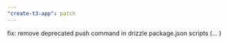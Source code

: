 ```yaml
---
"create-t3-app": patch
---
```


fix: remove deprecated push command in drizzle package.json scripts (…
)
